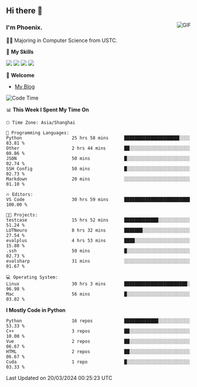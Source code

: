 ## Hi there 👋
<img align="right" alt="GIF" src="https://raw.githubusercontent.com/JoeyBling/JoeyBling/master/pic/pusheencode.gif" />

### I'm Phoenix.

👨‍🎓 Majoring in Computer Science from USTC.

🌟 **My Skills**

![](https://img.shields.io/badge/-Python-3e74a2?style=flat-square&logo=Python&logoColor=fff)
![](https://img.shields.io/badge/-C++-9f62a5?style=flat&logo=cplusplus&logoColor=white)
![](https://img.shields.io/badge/-Linux-185886?style=flat-square&logo=Linux&logoColor=fff)
![](https://img.shields.io/badge/-Rust-ff4136?style=flat-square&logo=Rust&logoColor=fff)

💬 **Welcome**

- [My Blog](https://ysy-phoenix.github.io/)

<!--START_SECTION:waka-->
![Code Time](http://img.shields.io/badge/Code%20Time-634%20hrs%2018%20mins-blue)

📊 **This Week I Spent My Time On** 

```text
🕑︎ Time Zone: Asia/Shanghai

💬 Programming Languages: 
Python                   25 hrs 58 mins      █████████████████████░░░░   83.81 % 
Other                    2 hrs 44 mins       ██░░░░░░░░░░░░░░░░░░░░░░░   08.86 % 
JSON                     50 mins             █░░░░░░░░░░░░░░░░░░░░░░░░   02.74 % 
SSH Config               50 mins             █░░░░░░░░░░░░░░░░░░░░░░░░   02.73 % 
Markdown                 20 mins             ░░░░░░░░░░░░░░░░░░░░░░░░░   01.10 % 

🔥 Editors: 
VS Code                  30 hrs 59 mins      █████████████████████████   100.00 % 

🐱‍💻 Projects: 
testcase                 15 hrs 52 mins      █████████████░░░░░░░░░░░░   51.24 % 
LUTNeuro                 8 hrs 32 mins       ███████░░░░░░░░░░░░░░░░░░   27.54 % 
evalplus                 4 hrs 53 mins       ████░░░░░░░░░░░░░░░░░░░░░   15.80 % 
.ssh                     50 mins             █░░░░░░░░░░░░░░░░░░░░░░░░   02.73 % 
evalsharp                31 mins             ░░░░░░░░░░░░░░░░░░░░░░░░░   01.67 % 

💻 Operating System: 
Linux                    30 hrs 3 mins       ████████████████████████░   96.98 % 
Mac                      56 mins             █░░░░░░░░░░░░░░░░░░░░░░░░   03.02 % 
```

**I Mostly Code in Python** 

```text
Python                   16 repos            █████████████░░░░░░░░░░░░   53.33 % 
C++                      3 repos             ██░░░░░░░░░░░░░░░░░░░░░░░   10.00 % 
Vue                      2 repos             ██░░░░░░░░░░░░░░░░░░░░░░░   06.67 % 
HTML                     2 repos             ██░░░░░░░░░░░░░░░░░░░░░░░   06.67 % 
Cuda                     1 repo              █░░░░░░░░░░░░░░░░░░░░░░░░   03.33 % 
```




 Last Updated on 20/03/2024 00:25:23 UTC
<!--END_SECTION:waka-->

<!--
**ysy-phoenix/ysy-phoenix** is a ✨ _special_ ✨ repository because its `README.md` (this file) appears on your GitHub profile.

Here are some ideas to get you started:

- 🔭 I’m currently working on ...
- 🌱 I’m currently learning ...
- 👯 I’m looking to collaborate on ...
- 🤔 I’m looking for help with ...
- 💬 Ask me about ...
- 📫 How to reach me: ...
- 😄 Pronouns: ...
- ⚡ Fun fact: ...
-->
